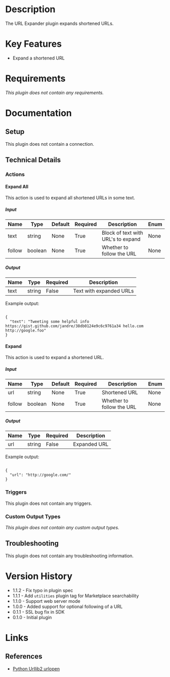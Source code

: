 # Description

The URL Expander plugin expands shortened URLs.

# Key Features

* Expand a shortened URL

# Requirements

_This plugin does not contain any requirements._

# Documentation

## Setup

This plugin does not contain a connection.

## Technical Details

### Actions

#### Expand All

This action is used to expand all shortened URLs in some text.

##### Input

|Name|Type|Default|Required|Description|Enum|
|----|----|-------|--------|-----------|----|
|text|string|None|True|Block of text with URL's to expand|None|
|follow|boolean|None|True|Whether to follow the URL|None|

##### Output

|Name|Type|Required|Description|
|----|----|--------|-----------|
|text|string|False|Text with expanded URLs|

Example output:

```

{
  "text": "Tweeting some helpful info https://gist.github.com/jandre/38db0124e9c6c9761a34 hello.com http://google.foo"
}

```

#### Expand

This action is used to expand a shortened URL.

##### Input

|Name|Type|Default|Required|Description|Enum|
|----|----|-------|--------|-----------|----|
|url|string|None|True|Shortened URL|None|
|follow|boolean|None|True|Whether to follow the URL|None|

##### Output

|Name|Type|Required|Description|
|----|----|--------|-----------|
|url|string|False|Expanded URL|

Example output:

```

{
  "url": "http://google.com/"
}

```

### Triggers

This plugin does not contain any triggers.

### Custom Output Types

_This plugin does not contain any custom output types._

## Troubleshooting

This plugin does not contain any troubleshooting information.

# Version History

* 1.1.2 - Fix typo in plugin spec
* 1.1.1 - Add `utilities` plugin tag for Marketplace searchability
* 1.1.0 - Support web server mode
* 1.0.0 - Added support for optional following of a URL
* 0.1.1 - SSL bug fix in SDK
* 0.1.0 - Initial plugin

# Links

## References

* [Python Urllib2 urlopen](https://docs.python.org/2/library/urllib2.html#urllib2.urlopen)

